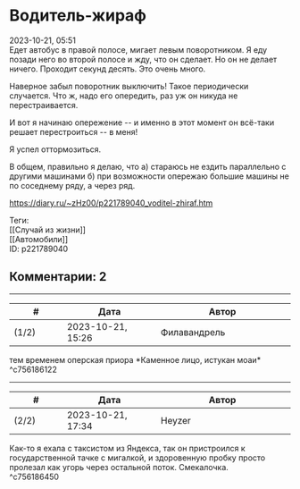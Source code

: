 Водитель-жираф
==============

  
2023-10-21, 05:51  
 Едет автобус в правой полосе, мигает левым поворотником. Я еду позади него во второй полосе и жду, что он сделает. Но он не делает ничего. Проходит секунд десять. Это очень много.   
   
 Наверное забыл поворотник выключить! Такое периодически случается. Что ж, надо его опередить, раз уж он никуда не перестраивается.   
   
 И вот я начинаю опережение -- и именно в этот момент он всё-таки решает перестроиться -- в меня!   
   
 Я успел оттормозиться.   
   
 В общем, правильно я делаю, что а) стараюсь не ездить параллельно с другими машинами б) при возможности опережаю большие машины не по соседнему ряду, а через ряд.   
  
<https://diary.ru/~zHz00/p221789040_voditel-zhiraf.htm>  
  
Теги:  
[[Случай из жизни]]  
[[Автомобили]]  
ID: p221789040  


Комментарии: 2
--------------

  


---



|         #         |              Дата              |                     Автор                     |           ID           |
| --- | --- | --- | --- |
| (1/2) | 2023-10-21, 15:26 | Филавандрель | c756186122 |

  
 тем временем оперская приора \*Каменное лицо, истукан моаи\*   
 ^c756186122

---



|         #         |              Дата              |                     Автор                     |           ID           |
| --- | --- | --- | --- |
| (2/2) | 2023-10-21, 17:34 | Heyzer | c756186450 |

  
 Как-то я ехала с таксистом из Яндекса, так он пристроился к государственной тачке с мигалкой, и здоровенную пробку просто пролезал как угорь через остальной поток. Смекалочка.   
 ^c756186450